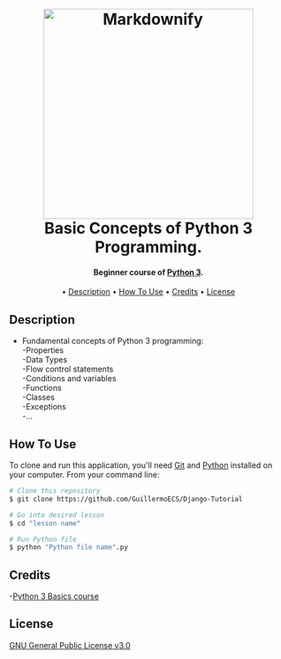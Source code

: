 
<h1 align="center">
  <br>
  <a href="https://www.python.org/"><img src="http://pngimage.net/wp-content/uploads/2018/06/python-png-6.png" alt="Markdownify" width="380"></a>
  <br>
  Basic Concepts of Python 3 Programming.
  <br>
</h1>

<h4 align="center">Beginner course  of <a href="https://www.python.org/" target="_blank">Python 3</a>.</h4>

<p align="center">•
  <a href="#description">Description</a> •
  <a href="#how-to-use">How To Use</a> •
  <a href="#credits">Credits</a> •
  <a href="#license">License</a>
</p>


## Description

* Fundamental concepts of Python 3 programming:<br>
  -Properties<br>
  -Data Types<br>
  -Flow control statements<br>
  -Conditions and variables<br>
  -Functions<br>
  -Classes<br>
  -Exceptions<br>
  -...


## How To Use

To clone and run this application, you'll need [Git](https://git-scm.com) and [Python](https://www.python.org/) installed on your computer. From your command line:

```bash
# Clone this repository
$ git clone https://github.com/GuillermoECS/Django-Tutorial

# Go into desired lesson
$ cd "lesson name"

# Run Python file
$ python "Python file name".py
```

## Credits


-[Python 3 Basics course](http://codigofacilito.com/videos/tutorial_python_introduccion_al_lenguaje_de_programacion)


## License

[GNU General Public License v3.0](https://github.com/GuillermoECS/Python3_Basics_Course/blob/master/LICENSE)
